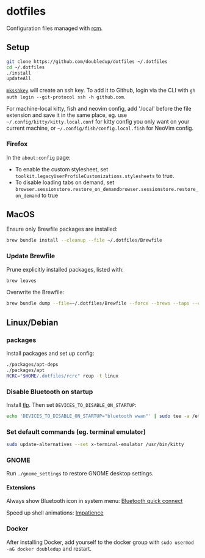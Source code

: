 # dotfiles

Configuration files managed with [rcm](https://github.com/thoughtbot/rcm).

## Setup

<!-- TODO: KMonad -->

```sh
git clone https://github.com/doubledup/dotfiles ~/.dotfiles
cd ~/.dotfiles
./install
updateAll
```

[`mksshkey`](local/bin/mksshkey) will create an ssh key. To add it to Github,
login via the CLI with `gh auth login --git-protocol ssh -h github.com`.

For machine-local kitty, fish and neovim config, add '.local' before the file
extension and save it in the same place, eg. use
`~/.config/kitty/kitty.local.conf` for kitty config you only want on your
current machine, or `~/.config/fish/config.local.fish` for NeoVim config.

### Firefox

In the `about:config` page:

- To enable the custom stylesheet, set
  `toolkit.legacyUserProfileCustomizations.stylesheets` to true.
- To disable loading tabs on demand, set
  `browser.sessionstore.restore_on_demandbrowser.sessionstore.restore_on_demand`
  to true

## MacOS

Ensure only Brewfile packages are installed:

```sh
brew bundle install --cleanup --file ~/.dotfiles/Brewfile
```

### Update Brewfile

Prune explicitly installed packages, listed with:

```sh
brew leaves
```

Overwrite the Brewfile:

```sh
brew bundle dump --file=~/.dotfiles/Brewfile --force --brews --taps --casks --mas
```

## Linux/Debian

<!-- TODO: move this to the install script -->
<!-- TODO: try out https://github.com/rbreaves/kinto -->
<!-- TODO: use treesitter for all syntax highlighting -->

### packages

Install packages and set up config:

```sh
./packages/apt-deps
./packages/apt
RCRC="$HOME/.dotfiles/rcrc" rcup -t linux
```

### Disable Bluetooth on startup

Install [tlp](https://linrunner.de/tlp). Then set `DEVICES_TO_DISABLE_ON_STARTUP`:

```sh
echo 'DEVICES_TO_DISABLE_ON_STARTUP="bluetooth wwan"' | sudo tee -a /etc/tlp.conf >/dev/null
```

### Set default commands (eg. terminal emulator)

```sh
sudo update-alternatives --set x-terminal-emulator /usr/bin/kitty
```

### GNOME

Run `./gnome_settings` to restore GNOME desktop settings.

#### Extensions

Always show Bluetooth icon in system menu:
[Bluetooth quick connect](https://extensions.gnome.org/extension/1401/bluetooth-quick-connect/)

Speed up shell animations:
[Impatience](https://extensions.gnome.org/extension/277/impatience/)

### Docker

After installing Docker, add yourself to the docker group with
`sudo usermod -aG docker doubledup` and restart.
